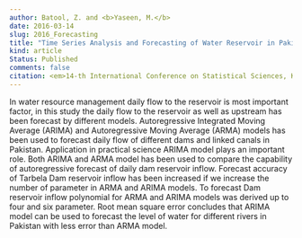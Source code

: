 ```yaml
---
author: Batool, Z. and <b>Yaseen, M.</b>
date: 2016-03-14
slug: 2016_Forecasting
title: "Time Series Analysis and Forecasting of Water Reservoir in Pakistan"
kind: article
Status: Published
comments: false
citation: <em>14-th International Conference on Statistical Sciences, Karachi, Pakistan</em>,  <b>29</b>, 195-202
---
```


In water resource management daily flow to the reservoir is most important factor, in this study the daily flow to the reservoir as well as upstream has been forecast by different models. Autoregressive Integrated Moving Average (ARIMA) and Autoregressive Moving Average (ARMA) models has been used to forecast daily flow of different dams and linked canals in Pakistan. Application in practical science ARIMA model plays an important role. Both ARIMA and ARMA model has been used to compare the capability of autoregressive forecast of daily dam reservoir inflow. Forecast accuracy of Tarbela Dam reservoir inflow has been increased if we increase the number of parameter in ARMA and ARIMA models. To forecast Dam reservoir inflow polynomial for ARMA and ARIMA models was derived up to four and six parameter. Root mean square error concludes that ARIMA model can be used to forecast the level of water for different rivers in Pakistan with less error than ARMA model. 

